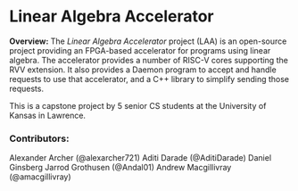 Linear Algebra Accelerator
==========================

**Overview:** The *Linear Algebra Accelerator* project (LAA) is an open-source project providing an FPGA-based accelerator for programs using linear algebra. The accelerator provides a number of RISC-V cores supporting the RVV extension. It also provides a Daemon program to accept and handle requests to use that accelerator, and a C++ library to simplify sending those requests.

This is a capstone project by 5 senior CS students at the University of Kansas in Lawrence.

### Contributors:

Alexander Archer (@alexarcher721)
Aditi Darade (@AditiDarade)
Daniel Ginsberg 
Jarrod Grothusen (@Andal01)
Andrew Macgillivray (@amacgillivray)